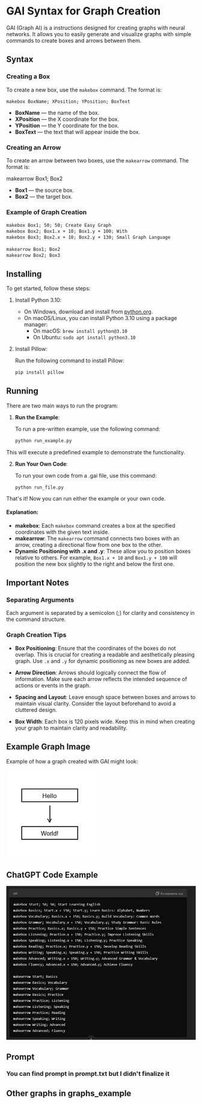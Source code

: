 # GAI Syntax for Graph Creation

GAI (Graph AI) is a instructions designed for creating graphs with neural networks. It allows you to easily generate and visualize graphs with simple commands to create boxes and arrows between them.

## Syntax

### Creating a Box

To create a new box, use the `makebox` command. The format is:

```gai
makebox BoxName; XPosition; YPosition; BoxText
```


- **BoxName** — the name of the box.
- **XPosition** — the X coordinate for the box.
- **YPosition** — the Y coordinate for the box.
- **BoxText** — the text that will appear inside the box.

### Creating an Arrow

To create an arrow between two boxes, use the `makearrow` command. The format is:

makearrow Box1; Box2


- **Box1** — the source box.
- **Box2** — the target box.

### Example of Graph Creation

```gai
makebox Box1; 50; 50; Create Easy Graph
makebox Box2; Box1.x + 10; Box1.y + 100; With
makebox Box3; Box2.x + 10; Box2.y + 130; Small Graph Language

makearrow Box1; Box2
makearrow Box2; Box3
```

## Installing

To get started, follow these steps:

1. Install Python 3.10:

   - On Windows, download and install from [python.org](https://www.python.org/downloads/release/python-3100/).
   - On macOS/Linux, you can install Python 3.10 using a package manager:
     - On macOS: `brew install python@3.10`
     - On Ubuntu: `sudo apt install python3.10`

2. Install Pillow:

   Run the following command to install Pillow:
   ```bash
   pip install pillow
   ```

## Running

There are two main ways to run the program:

1. **Run the Example**:

   To run a pre-written example, use the following command:
   ```bash
   python run_example.py
   ```

  This will execute a predefined example to demonstrate the functionality.

2. **Run Your Own Code**:

    To run your own code from a .gai file, use this command:
    ```shell
    python run_file.py
    ```

That's it! Now you can run either the example or your own code.

#### Explanation:
- **makebox**: Each `makebox` command creates a box at the specified coordinates with the given text inside.
- **makearrow**: The `makearrow` command connects two boxes with an arrow, creating a directional flow from one box to the other.
- **Dynamic Positioning with .x and .y**: These allow you to position boxes relative to others. For example, `Box1.x + 10` and `Box1.y + 100` will position the new box slightly to the right and below the first one.

## Important Notes

### Separating Arguments
Each argument is separated by a semicolon (;) for clarity and consistency in the command structure.

### Graph Creation Tips

- **Box Positioning**: Ensure that the coordinates of the boxes do not overlap. This is crucial for creating a readable and aesthetically pleasing graph. Use `.x` and `.y` for dynamic positioning as new boxes are added.
  
- **Arrow Direction**: Arrows should logically connect the flow of information. Make sure each arrow reflects the intended sequence of actions or events in the graph.

- **Spacing and Layout**: Leave enough space between boxes and arrows to maintain visual clarity. Consider the layout beforehand to avoid a cluttered design.

- **Box Width**: Each box is 120 pixels wide. Keep this in mind when creating your graph to maintain clarity and readability.

## Example Graph Image

Example of how a graph created with GAI might look:

![Hello World Graph](graphs_example/graph.png)

## ChatGPT Code Example

![ChatGPT Code](graphs_example/chatgpt_code.png)

## Prompt

### You can find prompt in prompt.txt but I didn't finalize it

## Other graphs in graphs_example
